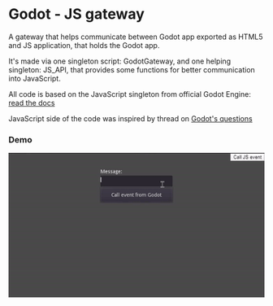 # Godot - JS gateway

A gateway that helps communicate between Godot app exported as HTML5 and JS application, that holds the Godot app.

It's made via one singleton script: GodotGateway, and one helping singleton: JS_API, that provides some functions for better communication into JavaScript.

All code is based on the JavaScript singleton from official Godot Engine: [read the docs](https://docs.godotengine.org/en/3.2/classes/class_javascript.html)

JavaScript side of the code was inspired by thread on [Godot's questions](https://godotengine.org/qa/23735/possible-call-gdscript-function-javascript-project-export)

### Demo

![Demonstration showing message sending between Godot app and JS app](demo.gif)